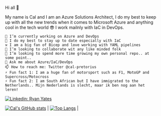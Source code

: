 Hi all 👋

My name is Cal and I am an Azure Solutions Architect, I do my best to keep up with all the new trends when it comes to Microsoft Azure and anything cool in the tech world 😎 I work mailnly with IaC in DevOps.

    🔭 I’m currently working on Azure and DevOps
    🌱 I do my best to stay up to date especially with IaC
    ⚒️ I am a big fan of Bicep and love working with YAML pipelines
    👯 I’m looking to collaborate wit any like minded folk
    🤔 I’m looking to spend more time growing my own personal repo.. at some point..
    💬 Ask me about Azure/IaC/DevOps
    📫 How to reach me: Twitter @cal-pretorius
    ⚡ Fun fact 1: I am a huge fan of motorsport such as F1, MotoGP and Supercross/Motocross
    ⚡ Fun fact 2: I am South African but I have immigrated to the Netherlands.. Mijn Nederlands is slecht, maar ik ben nog aan het leren!

[![Linkedin: Ryan Yates](https://img.shields.io/badge/-Cal%20Pretorius-blue?style=flat-square&logo=Linkedin&logoColor=white&link=https://www.linkedin.com/in/cal-pretorius/)](https://www.linkedin.com/in/cal-pretorius/)

[![Cal's GitHub stats](https://github-readme-stats.vercel.app/api?username=calcloudtech&count_private=true&include_all_commits=true&show_icons=true&theme=tokyonight)](https://github.com/anuraghazra/github-readme-stats) | [![Top Langs](https://github-readme-stats.vercel.app/api/top-langs/?username=calcloudtech&layout=compact&langs_count=8)](https://github.com/anuraghazra/github-readme-stats) |

